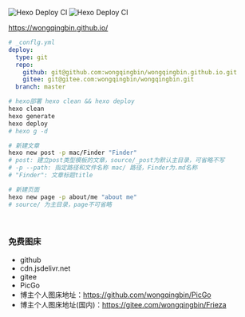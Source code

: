 ![Hexo Deploy CI](https://github.com/wongqingbin/blog/workflows/Hexo%20Deploy%20CI/badge.svg?branch=master&event=push)
![Hexo Deploy CI](https://github.com/wongqingbin/blog/workflows/Hexo%20Deploy%20CI/badge.svg?branch=master&event=repository_dispatch)

https://wongqingbin.github.io/

```YAML
# _conflg.yml
deploy:
  type: git
  repo:
    github: git@github.com:wongqingbin/wongqingbin.github.io.git
    gitee: git@gitee.com:wongqingbin/wongqingbin.git
  branch: master
```

```bash
# hexo部署 hexo clean && hexo deploy
hexo clean
hexo generate
hexo deploy
# hexo g -d
```

```bash
# 新建文章
hexo new post -p mac/Finder "Finder"
# post: 建立post类型模板的文章，source/_post为默认主目录，可省略不写
# -p --path: 指定路径和文件名称 mac/ 路径，Finder为.md名称
# "Finder": 文章标题title

# 新建页面
hexo new page -p about/me "about me"
# source/ 为主目录，page不可省略
```
<br>

### 免费图床
 - github
 - cdn.jsdelivr.net
 - gitee
 - PicGo
 - 博主个人图床地址：https://github.com/wongqingbin/PicGo
 - 博主个人图床地址(国内)：https://gitee.com/wongqingbin/Frieza
